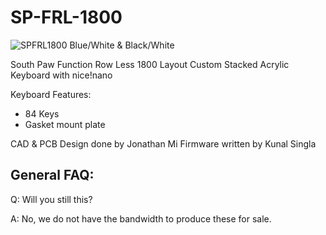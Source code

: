 # SP-FRL-1800

![SPFRL1800 Blue/White & Black/White](https://github.com/jonathanmi6/SPFRL1800/tree/main/BlueWhite_BlackWhite.jpg?raw=true)

South Paw Function Row Less 1800 Layout Custom Stacked Acrylic Keyboard with nice!nano

Keyboard Features:
* 84 Keys
* Gasket mount plate

CAD & PCB Design done by Jonathan Mi
Firmware written by Kunal Singla


## General FAQ:
Q: Will you still this?

A: No, we do not have the bandwidth to produce these for sale.

